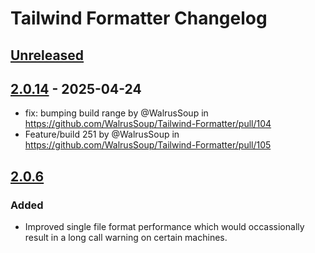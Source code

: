 # Tailwind Formatter Changelog

## [Unreleased]

## [2.0.14] - 2025-04-24

- fix: bumping build range by @WalrusSoup in https://github.com/WalrusSoup/Tailwind-Formatter/pull/104
- Feature/build 251 by @WalrusSoup in https://github.com/WalrusSoup/Tailwind-Formatter/pull/105

## [2.0.6]

### Added

- Improved single file format performance which would occassionally result in a long call warning on certain machines.

[Unreleased]: https://github.com/walrussoup/tailwind-formatter/compare/v2.0.14...HEAD
[2.0.14]: https://github.com/walrussoup/tailwind-formatter/compare/v2.0.6...v2.0.14
[2.0.6]: https://github.com/walrussoup/tailwind-formatter/commits/v2.0.6
